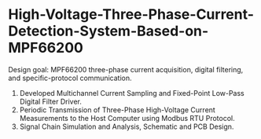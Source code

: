 # High-Voltage-Three-Phase-Current-Detection-System-Based-on-MPF66200
Design goal: MPF66200 three-phase current acquisition, digital filtering, and specific-protocol communication.
1. Developed Multichannel Current Sampling and Fixed-Point Low-Pass Digital Filter Driver.
2. Periodic Transmission of Three-Phase High-Voltage Current Measurements to the Host Computer using Modbus RTU Protocol.
3. Signal Chain Simulation and Analysis, Schematic and PCB Design.


